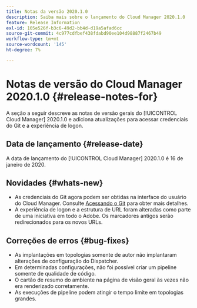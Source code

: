 ```yaml
---
title: Notas da versão 2020.1.0
description: Saiba mais sobre o lançamento do Cloud Manager 2020.1.0
feature: Release Information
exl-id: 105e526f-b3c6-49d2-bb4d-d19a5afad6cc
source-git-commit: 4c977cdfbef438fdabd90ee104d98887f2467b49
workflow-type: tm+mt
source-wordcount: '145'
ht-degree: 7%

---
```


# Notas de versão do Cloud Manager 2020.1.0 {#release-notes-for}

A seção a seguir descreve as notas de versão gerais do [!UICONTROL Cloud Manager] 2020.1.0 e adiciona atualizações para acessar credenciais do Git e a experiência de logon.

## Data de lançamento {#release-date}

A data de lançamento do [!UICONTROL Cloud Manager] 2020.1.0 é 16 de janeiro de 2020.

## Novidades {#whats-new}

* As credenciais do Git agora podem ser obtidas na interface do usuário do Cloud Manager. Consulte [Acessando o Git](/help/managing-code/managing-repositories.md) para obter mais detalhes.
* A experiência de logon e a estrutura de URL foram alteradas como parte de uma iniciativa em todo o Adobe. Os marcadores antigos serão redirecionados para os novos URLs.


## Correções de erros {#bug-fixes}

* As implantações em topologias somente de autor não implantaram alterações de configuração do Dispatcher.
* Em determinadas configurações, não foi possível criar um pipeline somente de qualidade de código.
* O cartão de resumo do ambiente na página de visão geral às vezes não era renderizado corretamente.
* As execuções de pipeline podem atingir o tempo limite em topologias grandes.
